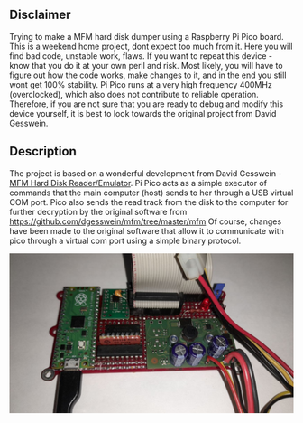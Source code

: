 ## Disclaimer
Trying to make a MFM hard disk dumper using a Raspberry Pi Pico board. This is a weekend home project, dont expect too much from it. Here you will find bad code, unstable work, flaws. If you want to repeat this device - know that you do it at your own peril and risk. Most likely, you will have to figure out how the code works, make changes to it, and in the end you still wont get 100% stability. Pi Pico runs at a very high frequency 400MHz (overclocked), which also does not contribute to reliable operation. Therefore, if you are not sure that you are ready to debug and modify this device yourself, it is best to look towards the original project from David Gesswein.
## Description
The project is based on a wonderful development from David Gesswein - [MFM Hard Disk Reader/Emulator](http://https://www.pdp8online.com/mfm/mfm.shtml "MFM Hard Disk Reader/Emulator"). Pi Pico acts as a simple executor of commands that the main computer (host) sends to her through a USB virtual COM port. Pico also sends the read track from the disk to the computer for further decryption by the original software from https://github.com/dgesswein/mfm/tree/master/mfm Of course, changes have been made to the original software that allow it to communicate with pico through a virtual com port using a simple binary protocol.

![](/hardware/photo_2022-12-02_10-48-02.jpg)
